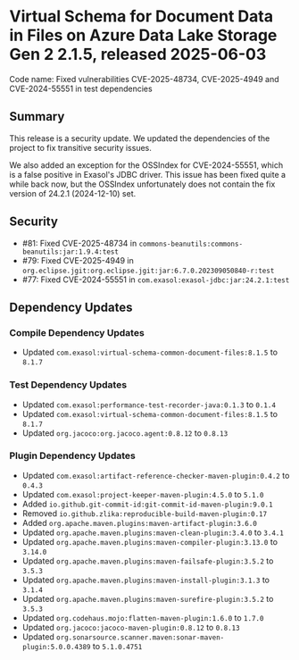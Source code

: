 # Virtual Schema for Document Data in Files on Azure Data Lake Storage Gen 2 2.1.5, released 2025-06-03
Code name: Fixed vulnerabilities CVE-2025-48734, CVE-2025-4949 and CVE-2024-55551 in test dependencies

## Summary

This release is a security update. We updated the dependencies of the project to fix transitive security issues.

We also added an exception for the OSSIndex for CVE-2024-55551, which is a false positive in Exasol's JDBC driver.
This issue has been fixed quite a while back now, but the OSSIndex unfortunately does not contain the fix version of 24.2.1 (2024-12-10) set.

## Security

* #81: Fixed CVE-2025-48734 in `commons-beanutils:commons-beanutils:jar:1.9.4:test`
* #79: Fixed CVE-2025-4949 in `org.eclipse.jgit:org.eclipse.jgit:jar:6.7.0.202309050840-r:test`
* #77: Fixed CVE-2024-55551 in `com.exasol:exasol-jdbc:jar:24.2.1:test`

## Dependency Updates

### Compile Dependency Updates

* Updated `com.exasol:virtual-schema-common-document-files:8.1.5` to `8.1.7`

### Test Dependency Updates

* Updated `com.exasol:performance-test-recorder-java:0.1.3` to `0.1.4`
* Updated `com.exasol:virtual-schema-common-document-files:8.1.5` to `8.1.7`
* Updated `org.jacoco:org.jacoco.agent:0.8.12` to `0.8.13`

### Plugin Dependency Updates

* Updated `com.exasol:artifact-reference-checker-maven-plugin:0.4.2` to `0.4.3`
* Updated `com.exasol:project-keeper-maven-plugin:4.5.0` to `5.1.0`
* Added `io.github.git-commit-id:git-commit-id-maven-plugin:9.0.1`
* Removed `io.github.zlika:reproducible-build-maven-plugin:0.17`
* Added `org.apache.maven.plugins:maven-artifact-plugin:3.6.0`
* Updated `org.apache.maven.plugins:maven-clean-plugin:3.4.0` to `3.4.1`
* Updated `org.apache.maven.plugins:maven-compiler-plugin:3.13.0` to `3.14.0`
* Updated `org.apache.maven.plugins:maven-failsafe-plugin:3.5.2` to `3.5.3`
* Updated `org.apache.maven.plugins:maven-install-plugin:3.1.3` to `3.1.4`
* Updated `org.apache.maven.plugins:maven-surefire-plugin:3.5.2` to `3.5.3`
* Updated `org.codehaus.mojo:flatten-maven-plugin:1.6.0` to `1.7.0`
* Updated `org.jacoco:jacoco-maven-plugin:0.8.12` to `0.8.13`
* Updated `org.sonarsource.scanner.maven:sonar-maven-plugin:5.0.0.4389` to `5.1.0.4751`
